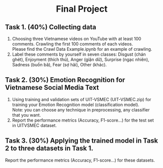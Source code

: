 <div align="center">
  <h1>Final Project</h1>
</div>

## Task 1. (40%) Collecting data
1. Choosing three Vietnamese videos on YouTube with at least 100 comments. Crawling the first 100 comments of each videos.<br>
Please find the Crawl Data Example.ipynb for an example of crawling.<br>
2. Label these comments by yourself in seven classes: Disgust (chán ghét), Enjoyment (thích thú), Anger (giận dữ), Surprise (ngạc nhiên), Sadness (buồn bã), Fear (sợ hãi), Other (khác).

## Task 2. (30%) Emotion Recognition for Vietnamese Social Media Text
1. Using training and validation sets of UIT-VSMEC (UIT-VSMEC.zip) for training your Emotion Recognition model (classification model).<br>
Note: you can choose any technique in preprocessing, any classifier that you want.<br>
2. Report the performance metrics (Accuracy, F1-score…) for the test set in UITVSMEC dataset.

## Task 3. (30%) Applying the trained model in Task 2 to three datasets in Task 1.
Report the performance metrics (Accuracy, F1-score…) for these datasets.

